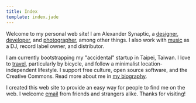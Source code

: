 ```yaml
---
title: Index
template: index.jade
---
```


Welcome to my personal web site! I am Alexander Synaptic, a [designer](/design), [developer](/development), and [photographer](/photography), among other things. I also work with [music](/music) as a DJ, record label owner, and distributor.

I am currently bootstrapping my "accidental" startup in Taipei, Taiwan. I love to [travel](/biography#travel), particularly by bicycle, and follow a minimalist location-independent lifestyle. I support free culture, open source software, and the Creative Commons. Read more about me in [my biography](/biography).

I created this web site to provide an easy way for people to find me on the web. I welcome [email](/connect) from friends and strangers alike. Thanks for visiting!
